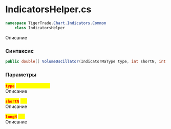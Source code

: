 
# IndicatorsHelper.cs
```csharp
namespace TigerTrade.Chart.Indicators.Common  
    class IndicatorsHelper
```

Описание

### Синтаксис
```csharp
public double[] VolumeOscillator(IndicatorMaType type, int shortN, int longN)
```

### Параметры
<mark style="color:red;">**`type`**</mark> <mark style="color:yellow;">`IndicatorMaType`</mark>  
 Описание  
  
<mark style="color:red;">**`shortN`**</mark> <mark style="color:yellow;">`int`</mark>  
 Описание  
  
<mark style="color:red;">**`longN`**</mark> <mark style="color:yellow;">`int`</mark>  
 Описание  
  

                    
                    